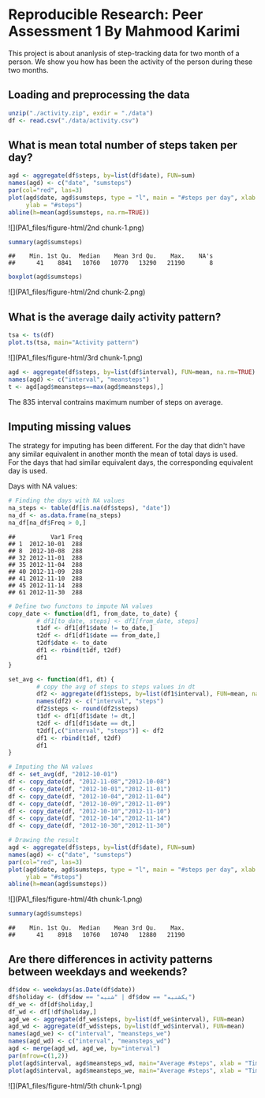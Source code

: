 # Reproducible Research: Peer Assessment 1 By Mahmood Karimi
This project is about ananlysis of step-tracking data for two month of a person. We show you how has been the activity of the person during these two months.

## Loading and preprocessing the data

```r
unzip("./activity.zip", exdir = "./data")
df <- read.csv("./data/activity.csv")
```


## What is mean total number of steps taken per day?

```r
agd <- aggregate(df$steps, by=list(df$date), FUN=sum)
names(agd) <- c("date", "sumsteps")
par(col="red", las=3)
plot(agd$date, agd$sumsteps, type = "l", main = "#steps per day", xlab = "", 
     ylab = "#steps")
abline(h=mean(agd$sumsteps, na.rm=TRUE))
```

![](PA1_files/figure-html/2nd chunk-1.png)<!-- -->

```r
summary(agd$sumsteps)
```

```
##    Min. 1st Qu.  Median    Mean 3rd Qu.    Max.    NA's 
##      41    8841   10760   10770   13290   21190       8
```

```r
boxplot(agd$sumsteps)
```

![](PA1_files/figure-html/2nd chunk-2.png)<!-- -->


## What is the average daily activity pattern?

```r
tsa <- ts(df)
plot.ts(tsa, main="Activity pattern")
```

![](PA1_files/figure-html/3rd chunk-1.png)<!-- -->

```r
agd <- aggregate(df$steps, by=list(df$interval), FUN=mean, na.rm=TRUE)
names(agd) <- c("interval", "meansteps")
t <- agd[agd$meansteps==max(agd$meansteps),]
```

The 835 interval contrains maximum number of steps on average.


## Imputing missing values
The strategy for imputing has been different. For the day that didn't have any similar equivalent in another month the mean of total days is used.  
For the days that had similar equivalent days, the corresponding equivalent day is used.

Days with NA values:

```r
# Finding the days with NA values
na_steps <- table(df[is.na(df$steps), "date"])
na_df <- as.data.frame(na_steps)
na_df[na_df$Freq > 0,]
```

```
##          Var1 Freq
## 1  2012-10-01  288
## 8  2012-10-08  288
## 32 2012-11-01  288
## 35 2012-11-04  288
## 40 2012-11-09  288
## 41 2012-11-10  288
## 45 2012-11-14  288
## 61 2012-11-30  288
```

```r
# Define two functons to impute NA values
copy_date <- function(df1, from_date, to_date) {
        # df1[to_date, steps] <- df1[from_date, steps]
        t1df <- df1[df1$date != to_date,]
        t2df <- df1[df1$date == from_date,]
        t2df$date <- to_date
        df1 <- rbind(t1df, t2df)
        df1
}

set_avg <- function(df1, dt) {
        # copy the avg of steps to steps values in dt
        df2 <- aggregate(df1$steps, by=list(df1$interval), FUN=mean, na.rm=TRUE)
        names(df2) <- c("interval", "steps")
        df2$steps <- round(df2$steps)
        t1df <- df1[df1$date != dt,]
        t2df <- df1[df1$date == dt,]
        t2df[,c("interval", "steps")] <- df2
        df1 <- rbind(t1df, t2df)
        df1
}

# Imputing the NA values
df <- set_avg(df, "2012-10-01")
df <- copy_date(df, "2012-11-08","2012-10-08")
df <- copy_date(df, "2012-10-01","2012-11-01")
df <- copy_date(df, "2012-10-04","2012-11-04")
df <- copy_date(df, "2012-10-09","2012-11-09")
df <- copy_date(df, "2012-10-10","2012-11-10")
df <- copy_date(df, "2012-10-14","2012-11-14")
df <- copy_date(df, "2012-10-30","2012-11-30")

# Drawing the result
agd <- aggregate(df$steps, by=list(df$date), FUN=sum)
names(agd) <- c("date", "sumsteps")
par(col="red", las=3)
plot(agd$date, agd$sumsteps, type = "l", main = "#steps per day", xlab = "", 
     ylab = "#steps")
abline(h=mean(agd$sumsteps))
```

![](PA1_files/figure-html/4th chunk-1.png)<!-- -->

```r
summary(agd$sumsteps)
```

```
##    Min. 1st Qu.  Median    Mean 3rd Qu.    Max. 
##      41    8918   10760   10740   12880   21190
```


## Are there differences in activity patterns between weekdays and weekends?

```r
df$dow <- weekdays(as.Date(df$date))
df$holiday <- (df$dow == "شنبه" | df$dow == "يكشنبه")
df_we <- df[df$holiday,]
df_wd <- df[!df$holiday,]
agd_we <- aggregate(df_we$steps, by=list(df_we$interval), FUN=mean)
agd_wd <- aggregate(df_wd$steps, by=list(df_wd$interval), FUN=mean)
names(agd_we) <- c("interval", "meansteps_we")
names(agd_wd) <- c("interval", "meansteps_wd")
agd <- merge(agd_wd, agd_we, by="interval")
par(mfrow=c(1,2))
plot(agd$interval, agd$meansteps_wd, main="Average #steps", xlab = "Time", ylab = "Weekdays")
plot(agd$interval, agd$meansteps_we, main="Average #steps", xlab = "Time", ylab = "Weekends")
```

![](PA1_files/figure-html/5th chunk-1.png)<!-- -->
